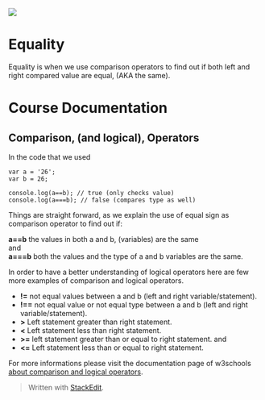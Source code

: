![](http://i.imgur.com/BgUMUGU.png)    
 
# Equality
  
Equality is when we use comparison  operators to find out if both left and right compared value are equal, (AKA the same).       


# Course Documentation


## Comparison, (and logical), Operators

In the code that we used  
  

    var a = '26';
    var b = 26;
    
    console.log(a==b); // true (only checks value)
    console.log(a===b); // false (compares type as well)

  
  Things are straight forward, as we explain the use of equal sign as comparison  operator to find out if:
    
 **a==b** the values in both a and b, (variables) are the same  
 and  
 **a===b** both the values and the type of a and b variables are the same.
  
In order to have a better understanding of logical operators here are few more examples of comparison and logical operators.  
  

-  **!=**	not equal  values between a and b (left and right variable/statement).
-   **!==**	not equal value or not equal type  between a and b (left and right variable/statement).
-   **>**	Left statement greater than right statement. 
-   **<** Left statement 	less than right statement. 
-   **>=** 	left statement greater than or equal to right  statement.   and
-   **<=**	 Left statement less than or equal to right statement.

For more informations please visit the documentation page of w3schools [about comparison and logical operators](http://www.w3schools.com/js/js_comparisons.asp).  


> Written with [StackEdit](https://stackedit.io/).